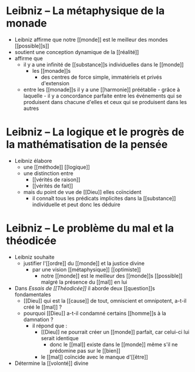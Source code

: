 # Leibniz – La métaphysique de la monade

- Leibniz affirme que notre [[monde]] est le meilleur des mondes [[possible]]s]]
- soutient une conception dynamique de la [[réalité]]
- affirme que
  - il y a une infinité de [[substance]]s individuelles dans le [[monde]]
    - les [[monade]]s
      - des centres de force simple, immatériels et privés d'extension
  - entre les [[monade]]s il y a une [[harmonie]] préétablie
	    - grâce à laquelle
	      - il y a concordance parfaite entre les événements qui se produisent dans chacune d'elles et ceux qui se produisent dans les autres

# Leibniz – La logique et le progrès de la mathématisation de la pensée

- Leibniz élabore
  - une [[méthode]] [[logique]]
  - une distinction entre
    - [[vérités de raison]]
    - [[vérités de fait]]
  - mais du point de vue de [[Dieu]] elles coïncident
    - il connaît tous les prédicats implicites dans la [[substance]] individuelle et peut donc les déduire

# Leibniz – Le problème du mal et la théodicée

- Leibniz souhaite
  - justifier l'[[ordre]] du [[monde]] et la justice divine
    - par une vision [[métaphysique]] [[optimiste]]
      - notre [[monde]] est le meilleur des [[monde]]s [[possible]] malgré la présence du [[mal]] en lui
- Dans *Essais de [[Théodicée]]* il aborde deux [[question]]s fondamentales
  - [[Dieu]] qui est la [[cause]] de tout, omniscient et omnipotent, a-t-il créé le [[mal]] ?
  - pourquoi [[Dieu]] a-t-il condamné certains [[homme]]s à la damnation ?
    - il répond que :
      - [[Dieu]] ne pourrait créer un [[monde]] parfait, car celui-ci lui serait identique
        - donc le [[mal]] existe dans le [[monde]] même s'il ne prédomine pas sur le [[bien]]
      - le [[mal]] coïncide avec le manque d'[[être]] 
- Détermine la [[volonté]] divine
